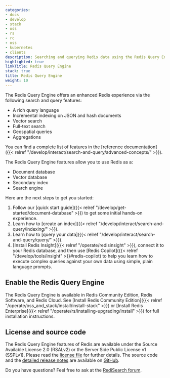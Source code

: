 ```yaml
---
categories:
- docs
- develop
- stack
- oss
- rs
- rc
- oss
- kubernetes
- clients
description: Searching and querying Redis data using the Redis Query Engine
highlighted: true
linkTitle: Redis Query Engine
stack: true
title: Redis Query Engine
weight: 10
---
```


The Redis Query Engine offers an enhanced Redis experience via the following search and query features:

- A rich query language
- Incremental indexing on JSON and hash documents
- Vector search
- Full-text search
- Geospatial queries
- Aggregations

You can find a complete list of features in the [reference documentation]({{< relref "/develop/interact/search-and-query/advanced-concepts/" >}}).

The Redis Query Engine features allow you to use Redis as a:

- Document database
- Vector database
- Secondary index
- Search engine

Here are the next steps to get you started:

1. Follow our [quick start guide]({{< relref "/develop/get-started/document-database" >}}) to get some initial hands-on experience.
1. Learn how to [create an index]({{< relref "/develop/interact/search-and-query/indexing/" >}}).
1. Learn how to [query your data]({{< relref "/develop/interact/search-and-query/query/" >}}).
1. [Install Redis Insight]({{< relref "/operate/redisinsight" >}}), connect it to your Redis database, and then use [Redis Copilot]({{< relref "/develop/tools/insight" >}}#redis-copilot) to help you learn how to execute complex queries against your own data using simple, plain language prompts.


## Enable the Redis Query Engine

The Redis Query Engine is available in Redis Community Edition, Redis Software, and Redis Cloud.
See
[Install Redis Community Edition]({{< relref "/operate/oss_and_stack/install/install-stack" >}}) or
[Install Redis Enterprise]({{< relref "/operate/rs/installing-upgrading/install" >}})
for full installation instructions.

## License and source code

The Redis Query Engine features of Redis are available under the Source Available License 2.0 (RSALv2) or the Server Side Public License v1 (SSPLv1). Please read the [license file](https://raw.githubusercontent.com/RediSearch/RediSearch/master/LICENSE.txt) for further details. The source code and the [detailed release notes](https://github.com/RediSearch/RediSearch/releases) are available on [GitHub](https://github.com/RediSearch/RediSearch).

Do you have questions? Feel free to ask at the [RediSearch forum](https://forum.redis.com/c/modules/redisearch/).

<br/>